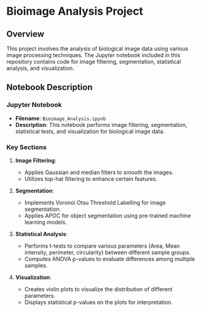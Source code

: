 # Bioimage Analysis Project

## Overview

This project involves the analysis of biological image data using various image processing techniques. The Jupyter notebook included in this repository contains code for image filtering, segmentation, statistical analysis, and visualization.

## Notebook Description

### Jupyter Notebook

- **Filename**: `Bioimage_Analysis.ipynb`
- **Description**: This notebook performs image filtering, segmentation, statistical tests, and visualization for biological image data.

### Key Sections

1. **Image Filtering**:
   - Applies Gaussian and median filters to smooth the images.
   - Utilizes top-hat filtering to enhance certain features.

2. **Segmentation**:
   - Implements Voronoi Otsu Threshold Labelling for image segmentation.
   - Applies APOC for object segmentation using pre-trained machine learning models.

3. **Statistical Analysis**:
   - Performs t-tests to compare various parameters (Area, Mean intensity, perimeter, circularity) between different sample groups.
   - Computes ANOVA p-values to evaluate differences among multiple samples.

4. **Visualization**:
   - Creates violin plots to visualize the distribution of different parameters.
   - Displays statistical p-values on the plots for interpretation.
